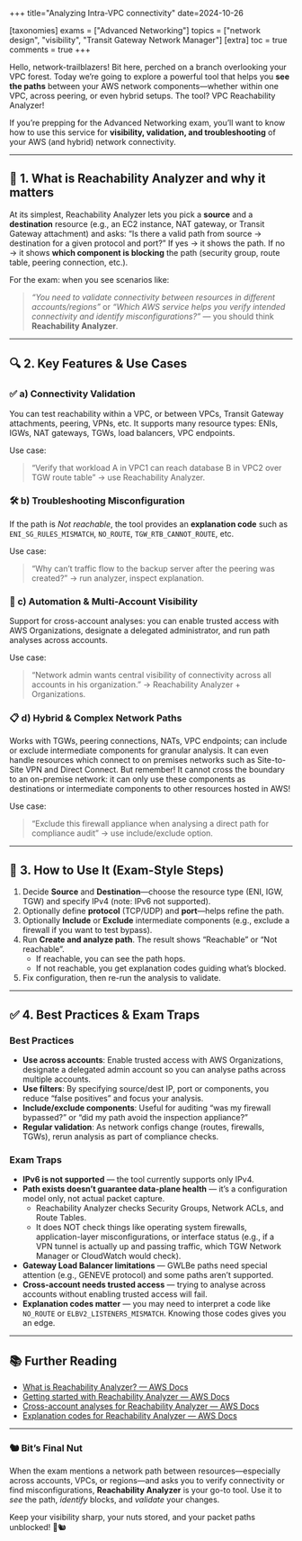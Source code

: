 +++
title="Analyzing Intra-VPC connectivity"
date=2024-10-26

[taxonomies]
exams = ["Advanced Networking"]
topics = ["network design", "visibility", "Transit Gateway Network Manager"]
[extra]
toc = true
comments = true
+++

Hello, network-trailblazers! Bit here, perched on a branch overlooking your VPC forest. Today we’re going to explore a powerful tool that helps you **see the paths** between your AWS network components—whether within one VPC, across peering, or even hybrid setups. The tool? VPC Reachability Analyzer!

If you’re prepping for the Advanced Networking exam, you’ll want to know how to use this service for **visibility, validation, and troubleshooting** of your AWS (and hybrid) network connectivity.

<!--more-->

---

## 🧭 1. What is Reachability Analyzer and why it matters

At its simplest, Reachability Analyzer lets you pick a **source** and a **destination** resource (e.g., an EC2 instance, NAT gateway, or Transit Gateway attachment) and asks: “Is there a valid path from source → destination for a given protocol and port?”
If yes → it shows the path.
If no → it shows **which component is blocking** the path (security group, route table, peering connection, etc.).

For the exam: when you see scenarios like:

> *“You need to validate connectivity between resources in different accounts/regions”*
> or
> *“Which AWS service helps you verify intended connectivity and identify misconfigurations?”* — you should think **Reachability Analyzer**.

---

## 🔍 2. Key Features & Use Cases

### ✅ a) Connectivity Validation

You can test reachability within a VPC, or between VPCs, Transit Gateway attachments, peering, VPNs, etc. It supports many resource types: ENIs, IGWs, NAT gateways, TGWs, load balancers, VPC endpoints.

Use case:

> “Verify that workload A in VPC1 can reach database B in VPC2 over TGW route table” → use Reachability Analyzer.

### 🛠 b) Troubleshooting Misconfiguration

If the path is *Not reachable*, the tool provides an **explanation code** such as `ENI_SG_RULES_MISMATCH`, `NO_ROUTE`, `TGW_RTB_CANNOT_ROUTE`, etc.

Use case:

> “Why can’t traffic flow to the backup server after the peering was created?” → run analyzer, inspect explanation.

### 🔄 c) Automation & Multi-Account Visibility

Support for cross-account analyses: you can enable trusted access with AWS Organizations, designate a delegated administrator, and run path analyses across accounts.

Use case:

> “Network admin wants central visibility of connectivity across all accounts in his organization.” → Reachability Analyzer + Organizations.

### 📋 d) Hybrid & Complex Network Paths

Works with TGWs, peering connections, NATs, VPC endpoints; can include or exclude intermediate components for granular analysis.
It can even handle resources which connect to on premises networks such as Site-to-Site VPN and Direct Connect. But remember! It cannot cross the boundary to an on-premise network: it can only use these components as destinations or intermediate components to other resources hosted in AWS!

Use case:

> “Exclude this firewall appliance when analysing a direct path for compliance audit” → use include/exclude option.

---

## 🧩 3. How to Use It (Exam-Style Steps)

1. Decide **Source** and **Destination**—choose the resource type (ENI, IGW, TGW) and specify IPv4 (note: IPv6 not supported).
2. Optionally define **protocol** (TCP/UDP) and **port**—helps refine the path.
3. Optionally **Include** or **Exclude** intermediate components (e.g., exclude a firewall if you want to test bypass).
4. Run **Create and analyze path**. The result shows “Reachable” or “Not reachable”.
   * If reachable, you can see the path hops.
   * If not reachable, you get explanation codes guiding what’s blocked.
5. Fix configuration, then re-run the analysis to validate.

---

## ✅ 4. Best Practices & Exam Traps

### Best Practices

* **Use across accounts**: Enable trusted access with AWS Organizations, designate a delegated admin account so you can analyse paths across multiple accounts.
* **Use filters**: By specifying source/dest IP, port or components, you reduce “false positives” and focus your analysis.
* **Include/exclude components**: Useful for auditing “was my firewall bypassed?” or “did my path avoid the inspection appliance?”
* **Regular validation**: As network configs change (routes, firewalls, TGWs), rerun analysis as part of compliance checks.

### Exam Traps

* **IPv6 is not supported** — the tool currently supports only IPv4.
* **Path exists doesn’t guarantee data-plane health** — it’s a configuration model only, not actual packet capture.
  * Reachability Analyzer checks Security Groups, Network ACLs, and Route Tables.
  * It does NOT check things like operating system firewalls, application-layer misconfigurations, or interface status (e.g., if a VPN tunnel is actually up and passing traffic, which TGW Network Manager or CloudWatch would check).
* **Gateway Load Balancer limitations** — GWLBe paths need special attention (e.g., GENEVE protocol) and some paths aren’t supported.
* **Cross-account needs trusted access** — trying to analyse across accounts without enabling trusted access will fail.
* **Explanation codes matter** — you may need to interpret a code like `NO_ROUTE` or `ELBV2_LISTENERS_MISMATCH`. Knowing those codes gives you an edge.

---

## 📚 Further Reading

* [What is Reachability Analyzer? — AWS Docs](https://docs.aws.amazon.com/vpc/latest/reachability/what-is-reachability-analyzer.html) 
* [Getting started with Reachability Analyzer — AWS Docs](https://docs.aws.amazon.com/vpc/latest/reachability/getting-started.html)
* [Cross-account analyses for Reachability Analyzer — AWS Docs](https://docs.aws.amazon.com/vpc/latest/reachability/multi-account.html) 
* [Explanation codes for Reachability Analyzer — AWS Docs](https://docs.aws.amazon.com/vpc/latest/reachability/explanation-codes.html)

---

### 🐿️ Bit’s Final Nut

When the exam mentions a network path between resources—especially across accounts, VPCs, or regions—and asks you to verify connectivity or find misconfigurations, **Reachability Analyzer** is your go-to tool. Use it to *see* the path, *identify* blocks, and *validate* your changes.

Keep your visibility sharp, your nuts stored, and your packet paths unblocked! 🌰🐿️

[1]: https://docs.aws.amazon.com/vpc/latest/reachability/what-is-reachability-analyzer.html?utm_source=chatgpt.com "What is Reachability Analyzer? - Amazon Virtual Private Cloud"
[2]: https://docs.aws.amazon.com/vpc/latest/reachability/how-reachability-analyzer-works.html?utm_source=chatgpt.com "How Reachability Analyzer works - Amazon Virtual Private Cloud"
[3]: https://docs.aws.amazon.com/vpc/latest/reachability/explanation-codes.html?utm_source=chatgpt.com "Reachability Analyzer explanation codes - AWS Documentation"
[4]: https://www.amazonaws.cn/en/blog-selection/visualize-and-diagnose-network-reachability-across-aws-accounts-using-reachability-analyzer/?nc2=h_mo_ls&utm_source=chatgpt.com "Visualize and diagnose network reachability across Amazon Web ..."
[5]: https://docs.aws.amazon.com/vpc/latest/reachability/getting-started.html?utm_source=chatgpt.com "Getting started with Reachability Analyzer - AWS Documentation"
[6]: https://docs.aws.amazon.com/organizations/latest/userguide/services-that-can-integrate-ra.html?utm_source=chatgpt.com "Amazon VPC Reachability Analyzer and AWS Organizations"
[7]: https://docs.aws.amazon.com/vpc/latest/reachability/multi-account.html?utm_source=chatgpt.com "Cross-account analyses for Reachability Analyzer"
